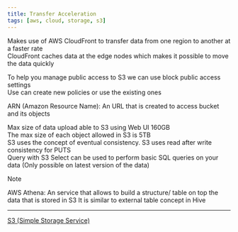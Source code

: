 ```yaml
---
title: Transfer Acceleration
tags: [aws, cloud, storage, s3]
---
```


Makes use of AWS CloudFront to transfer data from one region to another at a faster rate  
CloudFront caches data at the edge nodes which makes it possible to move the data quickly

To help you manage public access to S3 we can use block public access settings  
Use can create new policies or use the existing ones

ARN (Amazon Resource Name): An URL that is created to access bucket and its objects

Max size of data upload able to S3 using Web UI 160GB  
The max size of each object allowed in S3 is 5TB  
S3 uses the concept of eventual consistency. S3 uses read after write consistency for PUTS  
Query with S3 Select can be used to perform basic SQL queries on your data (Only possible on latest version of the data)

 > [!NOTE]
 > AWS Athena: An service that allows to build a structure/ table on top the data that is stored in S3
 > It is similar to external table concept in Hive
 
---

[S3 (Simple Storage Service)](S3%20(Simple%20Storage%20Service).md)